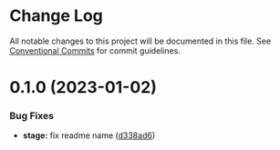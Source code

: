 # Change Log

All notable changes to this project will be documented in this file.
See [Conventional Commits](https://conventionalcommits.org) for commit guidelines.

# 0.1.0 (2023-01-02)

### Bug Fixes

- **stage:** fix readme name ([d338ad6](https://github.com/tkofh/webgl-tools/commit/d338ad6d9c2d9271928e2e497dbc10cd24913f55))
